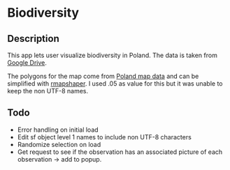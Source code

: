 # Biodiversity

## Description
This app lets user visualize biodiversity in Poland. The data is taken from [Google Drive](https://drive.google.com/file/d/1l1ymMg-K_xLriFv1b8MgddH851d6n2sU/view?usp=sharing).

The polygons for the map come from [Poland map data](https://geodata.ucdavis.edu/gadm/gadm4.0/shp/gadm40_POL_shp.zip) and can be simplified with [rmapshaper](https://cran.r-project.org/package=rmapshaper). I used .05 as value for this but it was unable to keep the non UTF-8 names.

## Todo
- Error handling on initial load
- Edit sf object level 1 names to include non UTF-8 characters
- Randomize selection on load
- Get request to see if the observation has an associated picture of each observation -> add to popup.
